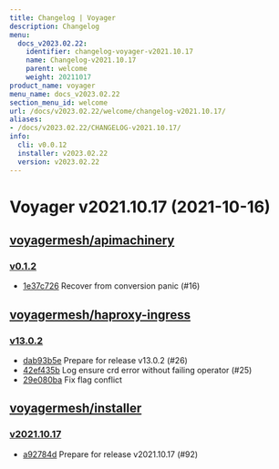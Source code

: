 ```yaml
---
title: Changelog | Voyager
description: Changelog
menu:
  docs_v2023.02.22:
    identifier: changelog-voyager-v2021.10.17
    name: Changelog-v2021.10.17
    parent: welcome
    weight: 20211017
product_name: voyager
menu_name: docs_v2023.02.22
section_menu_id: welcome
url: /docs/v2023.02.22/welcome/changelog-v2021.10.17/
aliases:
- /docs/v2023.02.22/CHANGELOG-v2021.10.17/
info:
  cli: v0.0.12
  installer: v2023.02.22
  version: v2023.02.22
---
```


# Voyager v2021.10.17 (2021-10-16)


## [voyagermesh/apimachinery](https://github.com/voyagermesh/apimachinery)

### [v0.1.2](https://github.com/voyagermesh/apimachinery/releases/tag/v0.1.2)

- [1e37c726](https://github.com/voyagermesh/apimachinery/commit/1e37c726) Recover from conversion panic (#16)



## [voyagermesh/haproxy-ingress](https://github.com/voyagermesh/haproxy-ingress)

### [v13.0.2](https://github.com/voyagermesh/haproxy-ingress/releases/tag/v13.0.2)

- [dab93b5e](https://github.com/voyagermesh/haproxy-ingress/commit/dab93b5e) Prepare for release v13.0.2 (#26)
- [42ef435b](https://github.com/voyagermesh/haproxy-ingress/commit/42ef435b) Log ensure crd error without failing operator (#25)
- [29e080ba](https://github.com/voyagermesh/haproxy-ingress/commit/29e080ba) Fix flag conflict



## [voyagermesh/installer](https://github.com/voyagermesh/installer)

### [v2021.10.17](https://github.com/voyagermesh/installer/releases/tag/v2021.10.17)

- [a92784d](https://github.com/voyagermesh/installer/commit/a92784d) Prepare for release v2021.10.17 (#92)





